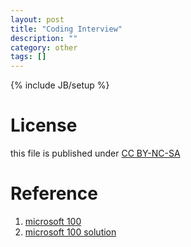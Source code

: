 ```yaml
---
layout: post
title: "Coding Interview"
description: ""
category: other
tags: []
---
```

{% include JB/setup %}
# License
this file is published under [CC BY-NC-SA](http://creativecommons.org/licenses/by-nc-sa/3.0/)

# Reference
1. [microsoft 100](http://blog.csdn.net/v_JULY_v/article/details/6015165)
1. [microsoft 100 solution](http://blog.csdn.net/v_JULY_v/article/category/784066)
